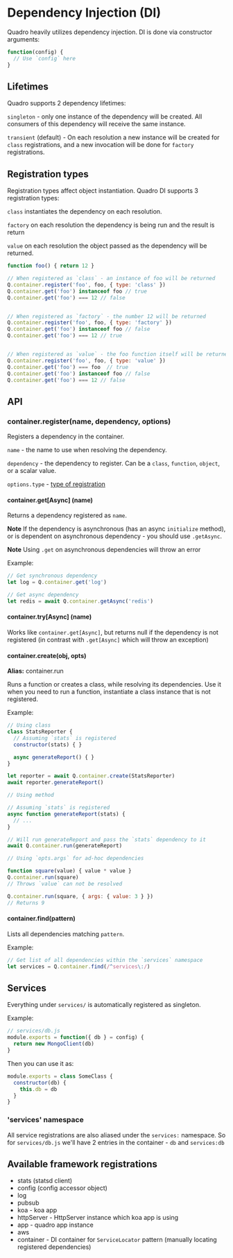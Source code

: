 # Dependency Injection (DI)

Quadro heavily utilizes dependency injection. DI is done via constructor arguments:

```js
function(config) {
  // Use `config` here
}
```

## Lifetimes

Quadro supports 2 dependency lifetimes:

`singleton` - only one instance of the dependency will be created. All consumers of this dependency will receive the same instance.

`transient` (default) - On each resolution a new instance will be created for `class` registrations, and a new invocation will be done for `factory` registrations.

## Registration types <a name="registration_types"></a>

Registration types affect object instantiation. Quadro DI supports 3 registration types:

`class` instantiates the dependency on each resolution.

`factory` on each resolution the dependency is being run and the result is return

`value` on each resolution the object passed as the dependency will be returned.

```js
function foo() { return 12 }

// When registered as `class` - an instance of foo will be returned
Q.container.register('foo', foo, { type: 'class' })
Q.container.get('foo') instanceof foo // true
Q.container.get('foo') === 12 // false


// When registered as `factory` - the number 12 will be returned
Q.container.register('foo', foo, { type: 'factory' })
Q.container.get('foo') instanceof foo // false
Q.container.get('foo') === 12 // true


// When registered as `value` - the foo function itself will be returned
Q.container.register('foo', foo, { type: 'value' })
Q.container.get('foo') === foo  // true
Q.container.get('foo') instanceof foo // false
Q.container.get('foo') === 12 // false
```

## API

### container.register(name, dependency, options)

Registers a dependency in the container.

`name` - the name to use when resolving the dependency.

`dependency` - the dependency to register. Can be a `class`, `function`, `object`, or a scalar value.

`options.type` - [type of registration](#registration_types)

#### container.get[Async] (name)

Returns a dependency registered as `name`.

**Note** If the dependency is asynchronous (has an async `initialize` method), or is dependent on asynchronous dependency - you should use `.getAsync`.

**Note** Using `.get` on asynchronous dependencies will throw an error

Example:

```js
// Get synchronous dependency
let log = Q.container.get('log')

// Get async dependency
let redis = await Q.container.getAsync('redis')
```

#### container.try[Async] (name)

Works like `container.get[Async]`, but returns null if the dependency is not
registered (in contrast with `.get[Async]` which will throw an exception)

#### container.create(obj, opts)

**Alias:** container.run

Runs a function or creates a class, while resolving its dependencies.
Use it when you need to run a function, instantiate a class instance that is not registered.

Example:

```js
// Using class
class StatsReporter {
  // Assuming `stats` is registered
  constructor(stats) { }

  async generateReport() { }
}

let reporter = await Q.container.create(StatsReporter)
await reporter.generateReport()
```

```js
// Using method

// Assuming `stats` is registered
async function generateReport(stats) {
  // ...  
}

// Will run generateReport and pass the `stats` dependency to it
await Q.container.run(generateReport)
```

```js
// Using `opts.args` for ad-hoc dependencies

function square(value) { value * value }
Q.container.run(square)
// Throws `value` can not be resolved

Q.container.run(square, { args: { value: 3 } })
// Returns 9
```


#### container.find(pattern)

Lists all dependencies matching `pattern`.

Example:

```js
// Get list of all dependencies within the `services` namespace
let services = Q.container.find(/^services\:/)
```

## Services

Everything under `services/` is automatically registered as singleton.

Example:

```js
// services/db.js
module.exports = function({ db } = config) {
  return new MongoClient(db)
}
```

Then you can use it as:

```js
module.exports = class SomeClass {
  constructor(db) {
    this.db = db
  }
}
```

### 'services'  namespace

All service registrations are also aliased under the `services:` namespace. So for `services/db.js` we'll have 2 entries in the container - `db` and `services:db`

## Available framework registrations

- stats (statsd client)
- config (config accessor object)
- log
- pubsub
- koa - koa app
- httpServer - HttpServer instance which koa app is using
- app - quadro app instance
- aws
- container - DI container for `ServiceLocator` pattern (manually locating registered dependencies)
